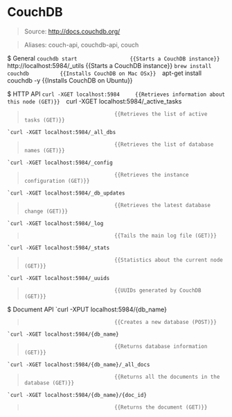# CouchDB

> Source: http://docs.couchdb.org/

> Aliases: couch-api, couchdb-api, couch

$ General
    `couchdb start                 {{Starts a CouchDB instance}} 
    `http://localhost:5984/_utils  {{Starts a CouchDB instance}} 
    `brew install couchdb          {{Installs CouchDB on Mac OSx}} 
    `apt-get install couchdb -y    {{Installs CouchDB on Ubuntu}} 

$ HTTP API
    `curl -XGET localhost:5984     {{Retrieves information about this node (GET)}} 
    `curl -XGET localhost:5984/_active_tasks
>                                  {{Retrieves the list of active tasks (GET)}} 
    `curl -XGET localhost:5984/_all_dbs
>                                  {{Retrieves the list of database names (GET)}} 
    `curl -XGET localhost:5984/_config
>                                  {{Retrieves the instance configuration (GET)}} 
    `curl -XGET localhost:5984/_db_updates
>                                  {{Retrieves the latest database change (GET)}} 
    `curl -XGET localhost:5984/_log
>                                  {{Tails the main log file (GET)}} 
    `curl -XGET localhost:5984/_stats
>                                  {{Statistics about the current node (GET)}} 
    `curl -XGET localhost:5984/_uuids
>                                  {{UUIDs generated by CouchDB (GET)}} 

$ Document API
    `curl -XPUT localhost:5984/{db_name}
>                                  {{Creates a new database (POST)}} 
    `curl -XGET localhost:5984/{db_name}
>                                  {{Returns database information (GET)}} 
    `curl -XGET localhost:5984/{db_name}/_all_docs
>                                  {{Returns all the documents in the database (GET)}} 
    `curl -XGET localhost:5984/{db_name}/{doc_id}
>                                  {{Returns the document (GET)}} 

